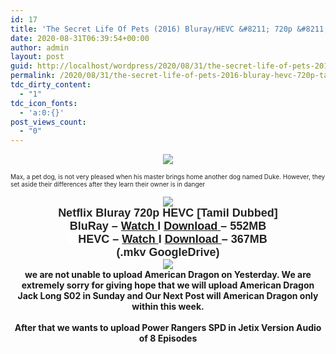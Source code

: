 ```yaml
---
id: 17
title: 'The Secret Life Of Pets (2016) Bluray/HEVC &#8211; 720p &#8211; Tamil + Eng &#8211; x265 &#8211; [500MB/350MB]'
date: 2020-08-31T06:39:54+00:00
author: admin
layout: post
guid: http://localhost/wordpress/2020/08/31/the-secret-life-of-pets-2016-bluray-hevc-720p-tamil-eng-x265-500mb-350mb/
permalink: /2020/08/31/the-secret-life-of-pets-2016-bluray-hevc-720p-tamil-eng-x265-500mb-350mb/
tdc_dirty_content:
  - "1"
tdc_icon_fonts:
  - 'a:0:{}'
post_views_count:
  - "0"
---
```

<div dir="ltr" style="text-align: left;" trbidi="on">
  <div class="separator" style="clear: both; text-align: center;">
    <a href="https://1.bp.blogspot.com/-mFuOEKns_5s/X0yZpqje6mI/AAAAAAAABHA/A96JzMGif_spn7xnvHoiJTeP5T5HOlDQACLcBGAsYHQ/s700/secret-life-of-pets-us-bo-w1-790x481.jpg" style="margin-left: 1em; margin-right: 1em;"><img border="0" data-original-height="426" data-original-width="700" src="https://1.bp.blogspot.com/-mFuOEKns_5s/X0yZpqje6mI/AAAAAAAABHA/A96JzMGif_spn7xnvHoiJTeP5T5HOlDQACLcBGAsYHQ/s16000/secret-life-of-pets-us-bo-w1-790x481.jpg" /></a>
  </div>
  
  <p>
    <span face="" style="background-color: white; color: #222222; font-size: x-small;">Max, a pet dog, is not very pleased when his master brings home another dog named Duke. However, they set aside their differences after they learn their owner is in danger</span>
  </p>
  
  <div class="separator" style="clear: both; text-align: center;">
    <a href="https://1.bp.blogspot.com/-fai1ZuUwnbA/XIjy2aT4irI/AAAAAAAAANw/WFW0YRK47_8GLAt3pPBSzBk0GJA6Mk5fgCPcBGAYYCw/s1600/torrborder.gif" style="margin-left: 1em; margin-right: 1em;"><img border="0" data-original-height="3" data-original-width="500" src="https://1.bp.blogspot.com/-fai1ZuUwnbA/XIjy2aT4irI/AAAAAAAAANw/WFW0YRK47_8GLAt3pPBSzBk0GJA6Mk5fgCPcBGAYYCw/s1600/torrborder.gif" /></a>
  </div>
  
  <div style="text-align: center;">
    <span face="" style="background-color: white; color: #222222;"><b><span style="font-family: arial; font-size: large;">Netflix Bluray 720p HEVC [Tamil Dubbed]</span></b></span>
  </div>
  
  <div style="text-align: center;">
    <span face="" style="background-color: white; color: #222222;"><b><span style="font-family: arial; font-size: large;">BluRay &#8211; <a href="https://drive.google.com/file/d/1av9bMVQLE11nMUB7lcNsGllEOPz_tyfq/view">Watch </a>I <a href="https://drive.google.com/uc?id=1av9bMVQLE11nMUB7lcNsGllEOPz_tyfq&#038;export=download">Download </a>&#8211; 552MB</span></b></span>
  </div>
  
  <div style="text-align: center;">
    <span face="" style="background-color: white; color: #222222;"><b><span style="font-family: arial; font-size: large;">&nbsp; &nbsp;HEVC &#8211; <a href="https://drive.google.com/file/d/1hFLADt09au4OeR-Fh-Ws5K10yoM4zYdC/view">Watch </a>I <a href="https://drive.google.com/uc?id=1hFLADt09au4OeR-Fh-Ws5K10yoM4zYdC&#038;export=download">Download </a>&#8211; 367MB</span></b></span>
  </div>
  
  <div style="text-align: center;">
    <span face="" style="background-color: white; color: #222222;"><b><span style="font-family: arial; font-size: large;">(.mkv GoogleDrive)</span></b></span>
  </div>
  
  <div style="text-align: center;">
    <a href="https://1.bp.blogspot.com/-fai1ZuUwnbA/XIjy2aT4irI/AAAAAAAAANw/WFW0YRK47_8GLAt3pPBSzBk0GJA6Mk5fgCPcBGAYYCw/s1600/torrborder.gif" style="margin-left: 1em; margin-right: 1em;"><img border="0" data-original-height="3" data-original-width="500" src="https://1.bp.blogspot.com/-fai1ZuUwnbA/XIjy2aT4irI/AAAAAAAAANw/WFW0YRK47_8GLAt3pPBSzBk0GJA6Mk5fgCPcBGAYYCw/s1600/torrborder.gif" /></a>
  </div>
  
  <div style="text-align: center;">
  </div>
  
  <div style="text-align: center;">
    <b>we are not unable to upload American Dragon on Yesterday. We are extremely sorry for giving hope that we will upload American Dragon Jack Long S02 in Sunday and Our Next Post will American Dragon only within this week.</b>
  </div>
  
  <div style="text-align: center;">
    <b><br /></b>
  </div>
  
  <div style="text-align: center;">
    <b>After that we wants to upload Power Rangers SPD in Jetix Version Audio of 8 Episodes</b>
  </div>
</div>
